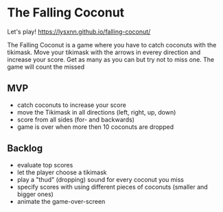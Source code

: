 # The Falling Coconut

Let's play! https://lysxnn.github.io/falling-coconut/

The Falling Coconut is a game where you have to catch coconuts with the tikimask. Move your tikimask with the arrows in everey direction and increase your score. Get as many as you can but try not to miss one. The game will count the missed 

## MVP
- catch coconuts to increase your score
- move the Tikimask in all directions (left, right, up, down)
- score from all sides (for- and backwards)
- game is over when more then 10 coconuts are dropped

## Backlog
- evaluate top scores
- let the player choose a tikimask
- play a "thud" (dropping) sound for every coconut you miss
- specify scores with using different pieces of coconuts (smaller and bigger ones)
- animate the game-over-screen
